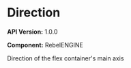 # Direction

**API Version:** 1.0.0

**Component:** RebelENGINE

Direction of the flex container's main axis

